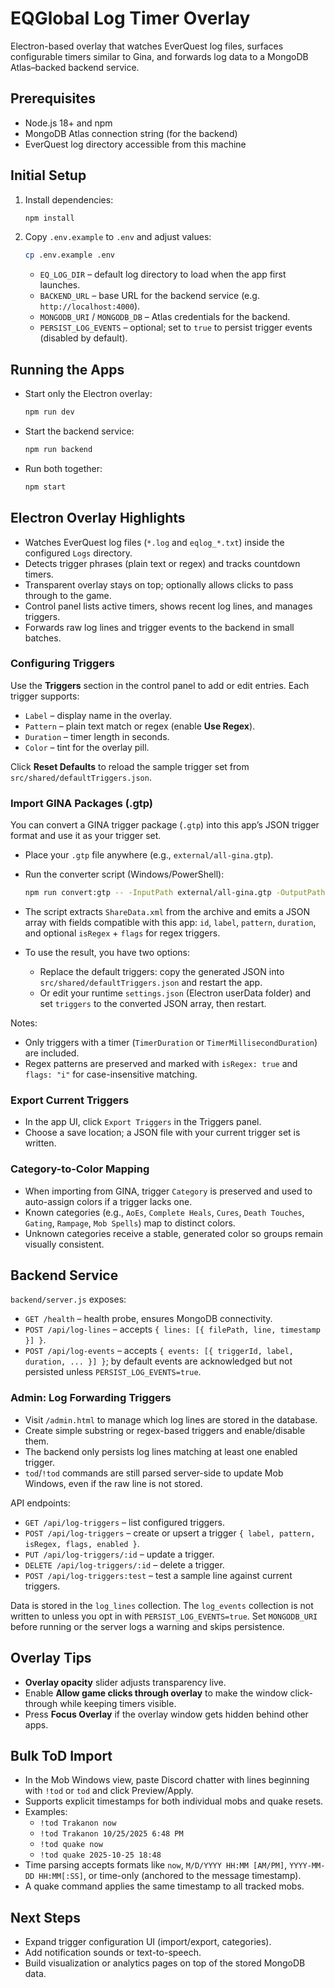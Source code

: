 # EQGlobal Log Timer Overlay

Electron-based overlay that watches EverQuest log files, surfaces configurable timers similar to Gina, and forwards log data to a MongoDB Atlas–backed backend service.

## Prerequisites

- Node.js 18+ and npm
- MongoDB Atlas connection string (for the backend)
- EverQuest log directory accessible from this machine

## Initial Setup

1. Install dependencies:
   ```bash
   npm install
   ```
2. Copy `.env.example` to `.env` and adjust values:
   ```bash
   cp .env.example .env
   ```
   - `EQ_LOG_DIR` – default log directory to load when the app first launches.
   - `BACKEND_URL` – base URL for the backend service (e.g. `http://localhost:4000`).
   - `MONGODB_URI` / `MONGODB_DB` – Atlas credentials for the backend.
   - `PERSIST_LOG_EVENTS` – optional; set to `true` to persist trigger events (disabled by default).

## Running the Apps

- Start only the Electron overlay:
  ```bash
  npm run dev
  ```
- Start the backend service:
  ```bash
  npm run backend
  ```
- Run both together:
  ```bash
  npm start
  ```

## Electron Overlay Highlights

- Watches EverQuest log files (`*.log` and `eqlog_*.txt`) inside the configured `Logs` directory.
- Detects trigger phrases (plain text or regex) and tracks countdown timers.
- Transparent overlay stays on top; optionally allows clicks to pass through to the game.
- Control panel lists active timers, shows recent log lines, and manages triggers.
- Forwards raw log lines and trigger events to the backend in small batches.

### Configuring Triggers

Use the **Triggers** section in the control panel to add or edit entries. Each trigger supports:

- `Label` – display name in the overlay.
- `Pattern` – plain text match or regex (enable **Use Regex**).
- `Duration` – timer length in seconds.
- `Color` – tint for the overlay pill.

Click **Reset Defaults** to reload the sample trigger set from `src/shared/defaultTriggers.json`.

### Import GINA Packages (.gtp)

You can convert a GINA trigger package (`.gtp`) into this app’s JSON trigger format and use it as your trigger set.

- Place your `.gtp` file anywhere (e.g., `external/all-gina.gtp`).
- Run the converter script (Windows/PowerShell):

  ```bash
  npm run convert:gtp -- -InputPath external/all-gina.gtp -OutputPath external/all-gina.triggers.json
  ```

- The script extracts `ShareData.xml` from the archive and emits a JSON array with fields compatible with this app: `id`, `label`, `pattern`, `duration`, and optional `isRegex` + `flags` for regex triggers.

- To use the result, you have two options:
  - Replace the default triggers: copy the generated JSON into `src/shared/defaultTriggers.json` and restart the app.
  - Or edit your runtime `settings.json` (Electron userData folder) and set `triggers` to the converted JSON array, then restart.

Notes:
- Only triggers with a timer (`TimerDuration` or `TimerMillisecondDuration`) are included.
- Regex patterns are preserved and marked with `isRegex: true` and `flags: "i"` for case-insensitive matching.

### Export Current Triggers

- In the app UI, click `Export Triggers` in the Triggers panel.
- Choose a save location; a JSON file with your current trigger set is written.

### Category-to-Color Mapping

- When importing from GINA, trigger `Category` is preserved and used to auto-assign colors if a trigger lacks one.
- Known categories (e.g., `AoEs`, `Complete Heals`, `Cures`, `Death Touches`, `Gating`, `Rampage`, `Mob Spells`) map to distinct colors.
- Unknown categories receive a stable, generated color so groups remain visually consistent.

## Backend Service

`backend/server.js` exposes:

- `GET /health` – health probe, ensures MongoDB connectivity.
- `POST /api/log-lines` – accepts `{ lines: [{ filePath, line, timestamp }] }`.
- `POST /api/log-events` – accepts `{ events: [{ triggerId, label, duration, ... }] }`; by default events are acknowledged but not persisted unless `PERSIST_LOG_EVENTS=true`.

### Admin: Log Forwarding Triggers

- Visit `/admin.html` to manage which log lines are stored in the database.
- Create simple substring or regex-based triggers and enable/disable them.
- The backend only persists log lines matching at least one enabled trigger.
- `tod`/`!tod` commands are still parsed server-side to update Mob Windows, even if the raw line is not stored.

API endpoints:
- `GET /api/log-triggers` – list configured triggers.
- `POST /api/log-triggers` – create or upsert a trigger `{ label, pattern, isRegex, flags, enabled }`.
- `PUT /api/log-triggers/:id` – update a trigger.
- `DELETE /api/log-triggers/:id` – delete a trigger.
- `POST /api/log-triggers:test` – test a sample line against current triggers.

Data is stored in the `log_lines` collection. The `log_events` collection is not written to unless you opt in with `PERSIST_LOG_EVENTS=true`. Set `MONGODB_URI` before running or the server logs a warning and skips persistence.

## Overlay Tips

- **Overlay opacity** slider adjusts transparency live.
- Enable **Allow game clicks through overlay** to make the window click-through while keeping timers visible.
- Press **Focus Overlay** if the overlay window gets hidden behind other apps.

## Bulk ToD Import

- In the Mob Windows view, paste Discord chatter with lines beginning with `!tod` or `tod` and click Preview/Apply.
- Supports explicit timestamps for both individual mobs and quake resets.
- Examples:
  - `!tod Trakanon now`
  - `!tod Trakanon 10/25/2025 6:48 PM`
  - `!tod quake now`
  - `!tod quake 2025-10-25 18:48`
- Time parsing accepts formats like `now`, `M/D/YYYY HH:MM [AM/PM]`, `YYYY-MM-DD HH:MM[:SS]`, or time-only (anchored to the message timestamp).
- A quake command applies the same timestamp to all tracked mobs.

## Next Steps

- Expand trigger configuration UI (import/export, categories).
- Add notification sounds or text-to-speech.
- Build visualization or analytics pages on top of the stored MongoDB data.
